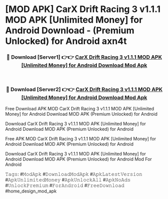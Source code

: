 # [MOD APK] CarX Drift Racing 3 v1.1.1 MOD APK [Unlimited Money] for Android Download - (Premium Unlocked) for Android axn4t



<div align="center">
<h3>🔴 Download [Server1] 👉👉 <a href="https://momento.my/?title=CarX_Drift_Racing_3_v1.1.1_MOD_APK_[Unlimited_Money]_for_Android_Download">CarX Drift Racing 3 v1.1.1 MOD APK [Unlimited Money] for Android Download Mod Apk</a></h3><br>

<h3>🔴 Download [Server2] 👉👉 <a href="https://momento.my/?title=CarX_Drift_Racing_3_v1.1.1_MOD_APK_[Unlimited_Money]_for_Android_Download">CarX Drift Racing 3 v1.1.1 MOD APK [Unlimited Money] for Android Download Mod Apk</a></h3>
</div>



Free Download APK MOD CarX Drift Racing 3 v1.1.1 MOD APK [Unlimited Money] for Android Download MOD APK (Premium Unlocked) for Android

Download CarX Drift Racing 3 v1.1.1 MOD APK [Unlimited Money] for Android Download MOD APK (Premium Unlocked) for Android

Free APK MOD CarX Drift Racing 3 v1.1.1 MOD APK [Unlimited Money] for Android Download MOD APK (Premium Unlocked) for Android

Download CarX Drift Racing 3 v1.1.1 MOD APK [Unlimited Money] for Android Download MOD APK (Premium Unlocked) for Android Mod For Android

𝚃𝚊𝚐𝚜: #𝙼𝚘𝚍𝙰𝚙𝚔 #𝙳𝚘𝚠𝚗𝚕𝚘𝚊𝚍𝙼𝚘𝚍𝙰𝚙𝚔 #𝙰𝚙𝚔𝙻𝚊𝚝𝚎𝚜𝚝𝚅𝚎𝚛𝚜𝚒𝚘𝚗 #𝙰𝚙𝚔𝚄𝚗𝚕𝚒𝚖𝚒𝚝𝚎𝚍𝙼𝚘𝚗𝚎𝚢 #𝙰𝚙𝚔𝚄𝚗𝚕𝚘𝚌𝚔𝙰𝚕𝚕 #𝙰𝚙𝚔𝙽𝚘𝙰𝚍𝚜 #𝚄𝚗𝚕𝚘𝚌𝚔𝙿𝚛𝚎𝚖𝚒𝚞𝚖 #𝙵𝚘𝚛𝙰𝚗𝚍𝚛𝚘𝚒𝚍 #𝙵𝚛𝚎𝚎𝙳𝚘𝚠𝚗𝚕𝚘𝚊𝚍 #home_design_mod_apk

